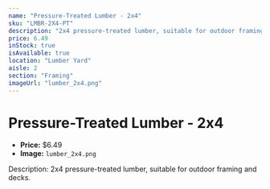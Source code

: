 ```yaml
---
name: "Pressure-Treated Lumber - 2x4"
sku: "LMBR-2X4-PT"
description: "2x4 pressure-treated lumber, suitable for outdoor framing and decks."
price: 6.49
inStock: true
isAvailable: true
location: "Lumber Yard"
aisle: 2
section: "Framing"
imageUrl: "lumber_2x4.png"
---
```


# Pressure-Treated Lumber - 2x4

- **Price:** $6.49
- **Image:** `lumber_2x4.png`

Description: 2x4 pressure-treated lumber, suitable for outdoor framing and decks.
